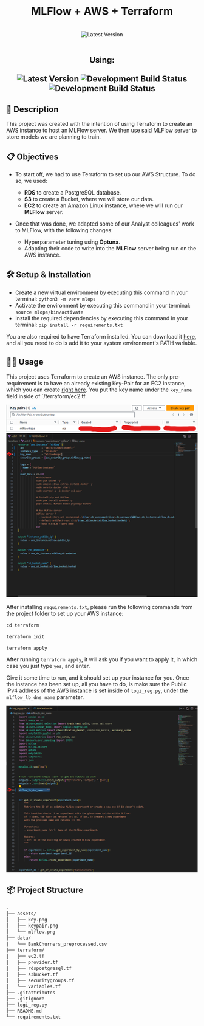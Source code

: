 <h1 align="center">
MLFlow + AWS + Terraform
</h1>

<p align="center">
    <br>
    <a><img alt="Latest Version" src="https://forthebadge.com/images/featured/featured-built-with-love.svg"></a>
    <br>
    <br>
    <h2 align="center">Using:
    <br>
    <br>
    <a><img alt="Latest Version" src="https://img.shields.io/badge/python-3670A0?style=for-the-badge&logo=python&logoColor=white"></a>
    <a><img alt="Development Build Status" src="https://img.shields.io/badge/terraform-%235835CC.svg?style=for-the-badge&logo=terraform&logoColor=white"/></a>
    <a><img alt="Development Build Status" src="https://img.shields.io/badge/AWS-%23FF9900.svg?style=for-the-badge&logo=amazon-aws&logoColor=white"/></a>
    <br>
</p>

## 📖 Description

This project was created with the intention of using Terraform to create an AWS instance to host an MLFlow server. We then use said MLFlow server to store models we are planning to train.

## 📋 Objectives

- To start off, we had to use Terraform to set up our AWS Structure. To do so, we used:

  - **RDS** to create a PostgreSQL database.
  - **S3** to create a Bucket, where we will store our data.
  - **EC2** to create an Amazon Linux instance, where we will run our **MLFlow** server.
- Once that was done, we adapted some of our Analyst colleagues' work to MLFlow, with the following changes:

  - Hyperparameter tuning using **Optuna**.
  - Adapting their code to write into the **MLFlow** server being run on the AWS instance.

## 🛠️ Setup & Installation

- Create a new virtual environment by executing this command in your terminal:
  `python3 -m venv mlops`
- Activate the environment by executing this command in your terminal:
  `source mlops/bin/activate`
- Install the required dependencies by executing this command in your terminal:
  `pip install -r requirements.txt`

You are also required to have Terraform installed. You can download it [here](https://developer.hashicorp.com/terraform/install?product_intent=terraform), and all you need to do is add it to your system environment's PATH variable.
## 👩‍💻 Usage

This project uses Terraform to create an AWS instance. The only pre-requirement is to have an already existing Key-Pair for an EC2 instance, which you can create [right here](https://eu-central-1.console.aws.amazon.com/ec2/home?region=eu-central-1#KeyPairs:). You put the key name under the `key_name` field inside of `/terraform/ec2.tf.

![Keypair](./assets/keypair.png)
![Key](./assets/key.png)

After installing `requirements.txt`, please run the following commands from the project folder to set up your AWS instance:

```
cd terraform
```

```
terraform init
```

```
terraform apply
```

After running `terraform apply`, it will ask you if you want to apply it, in which case you just type `yes`, and enter.

Give it some time to run, and it should set up your instance for you. Once the instance has been set up, all you have to do, is make sure the Public IPv4 address of the AWS instance is set inside of `logi_reg.py`, under the `mlflow_lb_dns_name` parameter.

![Mlflow](./assets/mlflow.png)

## 📦 Project Structure

```
.
├── assets/
│   ├── key.png
│   ├── keypair.png
│   └── mlflow.png
├── data/
│   └── BankChurners_preprocessed.csv
├── terraform/
│   ├── ec2.tf
│   ├── provider.tf
│   ├── rdspostgresql.tf
│   ├── s3bucket.tf
│   ├── securitygroups.tf
│   └── variables.tf
├── .gitattributes
├── .gitignore
├── logi_reg.py
├── README.md
└── requirements.txt
```
